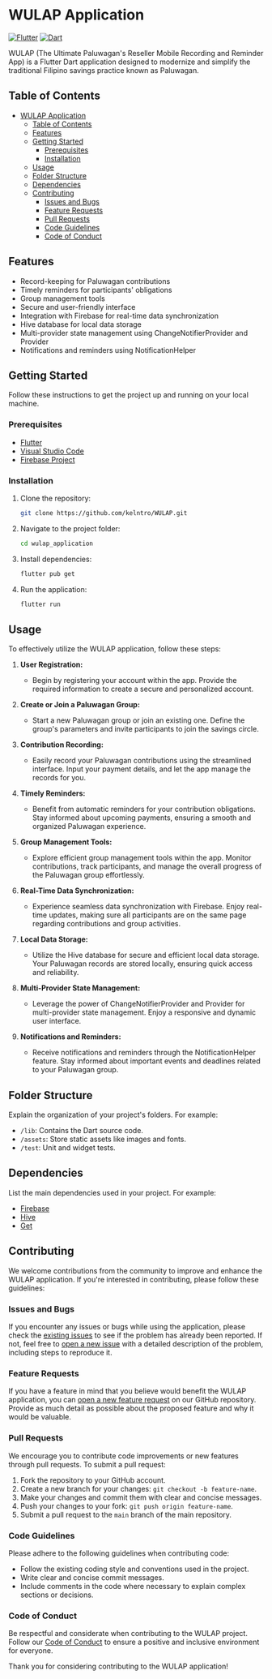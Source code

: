 # WULAP Application

[![Flutter](https://img.shields.io/badge/Flutter-2.8-blue.svg)](https://flutter.dev/)
[![Dart](https://img.shields.io/badge/Dart-2.15-blue.svg)](https://dart.dev/)

WULAP (The Ultimate Paluwagan's Reseller Mobile Recording and Reminder App) is a Flutter Dart application designed to modernize and simplify the traditional Filipino savings practice known as Paluwagan.

## Table of Contents

- [WULAP Application](#wulap-application)
  - [Table of Contents](#table-of-contents)
  - [Features](#features)
  - [Getting Started](#getting-started)
    - [Prerequisites](#prerequisites)
    - [Installation](#installation)
  - [Usage](#usage)
  - [Folder Structure](#folder-structure)
  - [Dependencies](#dependencies)
  - [Contributing](#contributing)
    - [Issues and Bugs](#issues-and-bugs)
    - [Feature Requests](#feature-requests)
    - [Pull Requests](#pull-requests)
    - [Code Guidelines](#code-guidelines)
    - [Code of Conduct](#code-of-conduct)

## Features

- Record-keeping for Paluwagan contributions
- Timely reminders for participants' obligations
- Group management tools
- Secure and user-friendly interface
- Integration with Firebase for real-time data synchronization
- Hive database for local data storage
- Multi-provider state management using ChangeNotifierProvider and Provider
- Notifications and reminders using NotificationHelper

## Getting Started

Follow these instructions to get the project up and running on your local machine.

### Prerequisites

- [Flutter](https://flutter.dev/docs/get-started/install)
- [Visual Studio Code](https://code.visualstudio.com/download)
- [Firebase Project](https://console.firebase.google.com/)

### Installation

1. Clone the repository:

   ```bash
   git clone https://github.com/kelntro/WULAP.git
   ```

2. Navigate to the project folder:

   ```bash
   cd wulap_application
   ```

3. Install dependencies:

   ```bash
   flutter pub get
   ```

4. Run the application:

   ```bash
   flutter run
   ```

## Usage

To effectively utilize the WULAP application, follow these steps:

1. **User Registration:**
   - Begin by registering your account within the app. Provide the required information to create a secure and personalized account.

2. **Create or Join a Paluwagan Group:**
   - Start a new Paluwagan group or join an existing one. Define the group's parameters and invite participants to join the savings circle.

3. **Contribution Recording:**
   - Easily record your Paluwagan contributions using the streamlined interface. Input your payment details, and let the app manage the records for you.

4. **Timely Reminders:**
   - Benefit from automatic reminders for your contribution obligations. Stay informed about upcoming payments, ensuring a smooth and organized Paluwagan experience.

5. **Group Management Tools:**
   - Explore efficient group management tools within the app. Monitor contributions, track participants, and manage the overall progress of the Paluwagan group effortlessly.

6. **Real-Time Data Synchronization:**
   - Experience seamless data synchronization with Firebase. Enjoy real-time updates, making sure all participants are on the same page regarding contributions and group activities.

7. **Local Data Storage:**
   - Utilize the Hive database for secure and efficient local data storage. Your Paluwagan records are stored locally, ensuring quick access and reliability.

8. **Multi-Provider State Management:**
   - Leverage the power of ChangeNotifierProvider and Provider for multi-provider state management. Enjoy a responsive and dynamic user interface.

9. **Notifications and Reminders:**
   - Receive notifications and reminders through the NotificationHelper feature. Stay informed about important events and deadlines related to your Paluwagan group.

## Folder Structure

Explain the organization of your project's folders. For example:

- `/lib`: Contains the Dart source code.
- `/assets`: Store static assets like images and fonts.
- `/test`: Unit and widget tests.

## Dependencies

List the main dependencies used in your project. For example:

- [Firebase](https://pub.dev/packages/firebase)
- [Hive](https://pub.dev/packages/hive)
- [Get](https://pub.dev/packages/get)

## Contributing

We welcome contributions from the community to improve and enhance the WULAP application. If you're interested in contributing, please follow these guidelines:

### Issues and Bugs

If you encounter any issues or bugs while using the application, please check the [existing issues](https://github.com/kelntro/WULAP/issues) to see if the problem has already been reported. If not, feel free to [open a new issue](https://github.com/kelntro/WULAP/issues/new) with a detailed description of the problem, including steps to reproduce it.

### Feature Requests

If you have a feature in mind that you believe would benefit the WULAP application, you can [open a new feature request](https://github.com/kelntro/WULAP/issues/new) on our GitHub repository. Provide as much detail as possible about the proposed feature and why it would be valuable.

### Pull Requests

We encourage you to contribute code improvements or new features through pull requests. To submit a pull request:

1. Fork the repository to your GitHub account.
2. Create a new branch for your changes: `git checkout -b feature-name`.
3. Make your changes and commit them with clear and concise messages.
4. Push your changes to your fork: `git push origin feature-name`.
5. Submit a pull request to the `main` branch of the main repository.

### Code Guidelines

Please adhere to the following guidelines when contributing code:

- Follow the existing coding style and conventions used in the project.
- Write clear and concise commit messages.
- Include comments in the code where necessary to explain complex sections or decisions.

### Code of Conduct

Be respectful and considerate when contributing to the WULAP project. Follow our [Code of Conduct](CODE_OF_CONDUCT.md) to ensure a positive and inclusive environment for everyone.

Thank you for considering contributing to the WULAP application!
